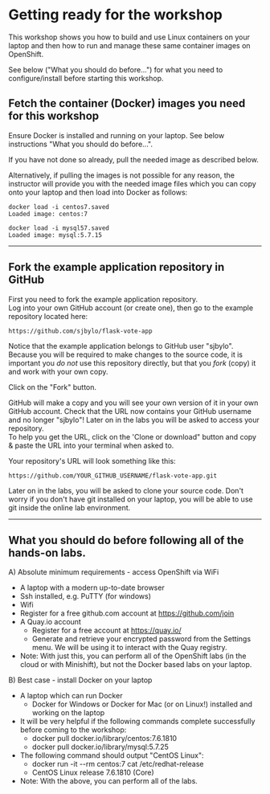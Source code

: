 # Getting ready for the workshop

This workshop shows you how to build and use Linux containers on your laptop and then how to run and manage these same container images on OpenShift.

See below ("What you should do before...") for what you need to configure/install before starting
this workshop.

## Fetch the container (Docker) images you need for this workshop

Ensure Docker is installed and running on your laptop.  See below instructions "What you should do before...".

If you have not done so already, pull the needed image as described below.

Alternatively, if pulling the images is not possible for any reason, the instructor will provide you with the needed image files
which you can copy onto your laptop and then load into Docker as follows:

```
docker load -i centos7.saved
Loaded image: centos:7
```

```
docker load -i mysql57.saved
Loaded image: mysql:5.7.15
```


---
## Fork the example application repository in GitHub

First you need to fork the example application repository.  
Log into your own GitHub account (or create one), then go to the example repository located here:

```
https://github.com/sjbylo/flask-vote-app 
```

Notice that the example application belongs to GitHub user "sjbylo".  Because you will be required to make changes to the source code, 
it is important you *do not* use this repository directly, but that you _fork_ (copy) it and work with your own copy.

Click on the "Fork" button.

GitHub will make a copy and you will see your own version of it in your own GitHub account.
Check that the URL now contains your GitHub username and no longer "sjbylo"!
Later on in the labs you will be asked to access your repository.  
To help you get the URL, click on the 'Clone or download" button and copy & paste the URL into your
terminal when asked to.

Your repository's URL will look something like this:

```
https://github.com/YOUR_GITHUB_USERNAME/flask-vote-app.git
```

Later on in the labs, you will be asked to clone your source code.  Don't worry if you don't have git installed on your 
laptop, you will be able to use git inside the online lab environment.


---
## What you should do before following all of the hands-on labs.

A) Absolute minimum requirements - access OpenShift via WiFi  
- A laptop with a modern up-to-date browser
- Ssh installed, e.g. PuTTY (for windows) 
- Wifi 
- Register for a free github.com account at https://github.com/join 
- A Quay.io account 
    - Register for a free account at https://quay.io/
    - Generate and retrieve your encrypted password from the Settings menu. We will be using it to interact with the Quay registry. 
- Note: With just this, you can perform all of the OpenShift labs (in the cloud or with Minishift), but not the Docker based labs on your laptop. 

B) Best case - install Docker on your laptop 
- A laptop which can run Docker 
    - Docker for Windows or Docker for Mac (or on Linux!) installed and working on the laptop 
- It will be very helpful if the following commands complete successfully before coming to the workshop:
    - docker pull docker.io/library/centos:7.6.1810 
    - docker pull docker.io/library/mysql:5.7.25 
- The following command should output "CentOS Linux":
    - docker run -it --rm centos:7 cat /etc/redhat-release
    - CentOS Linux release 7.6.1810 (Core) 
- Note: With the above, you can perform all of the labs. 

